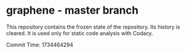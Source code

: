 # graphene - master branch

This repository contains the frozen state of the repository.
Its history is cleared. It is used only for static code
analysis with Codacy.

Commit Time: 1734464294